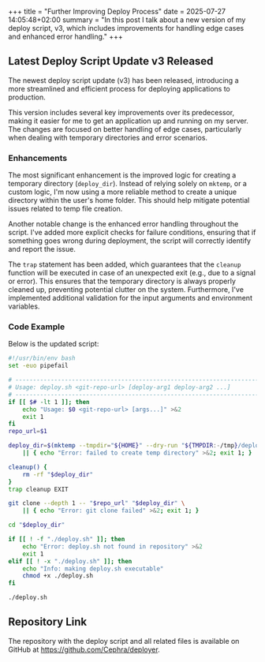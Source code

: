 +++
title = "Further Improving Deploy Process"
date = 2025-07-27 14:05:48+02:00
summary = "In this post I talk about a new version of my deploy script, v3, which includes improvements for handling edge cases and enhanced error handling."
+++
## Latest Deploy Script Update v3 Released

The newest deploy script update (v3) has been released, introducing a more streamlined and efficient process for deploying applications to production.

This version includes several key improvements over its predecessor, making it easier for me to get an application up and running on my server. The changes are focused on better handling of edge cases, particularly when dealing with temporary directories and error scenarios.

### Enhancements

The most significant enhancement is the improved logic for creating a temporary directory (`deploy_dir`). Instead of relying solely on `mktemp`, or a custom logic, I'm now using a more reliable method to create a unique directory within the user's home folder. This should help mitigate potential issues related to temp file creation.

Another notable change is the enhanced error handling throughout the script. I've added more explicit checks for failure conditions, ensuring that if something goes wrong during deployment, the script will correctly identify and report the issue.

The `trap` statement has been added, which guarantees that the `cleanup` function will be executed in case of an unexpected exit (e.g., due to a signal or error). This ensures that the temporary directory is always properly cleaned up, preventing potential clutter on the system. Furthermore, I've implemented additional validation for the input arguments and environment variables.

### Code Example

Below is the updated script:

```bash
#!/usr/bin/env bash
set -euo pipefail

# -----------------------------------------------------------------------------
# Usage: deploy.sh <git-repo-url> [deploy-arg1 deploy-arg2 ...]
# -----------------------------------------------------------------------------
if [[ $# -lt 1 ]]; then
    echo "Usage: $0 <git-repo-url> [args...]" >&2
    exit 1
fi
repo_url=$1

deploy_dir=$(mktemp --tmpdir="${HOME}" --dry-run "${TMPDIR:-/tmp}/deploy.XXXXXXXXXX") \
    || { echo "Error: failed to create temp directory" >&2; exit 1; }

cleanup() {
    rm -rf "$deploy_dir"
}
trap cleanup EXIT

git clone --depth 1 -- "$repo_url" "$deploy_dir" \
    || { echo "Error: git clone failed" >&2; exit 1; }

cd "$deploy_dir"

if [[ ! -f "./deploy.sh" ]]; then
    echo "Error: deploy.sh not found in repository" >&2
    exit 1
elif [[ ! -x "./deploy.sh" ]]; then
    echo "Info: making deploy.sh executable"
    chmod +x ./deploy.sh
fi

./deploy.sh
```

## Repository Link
The repository with the deploy script and all related files is available on GitHub at https://github.com/Cephra/deployer.

